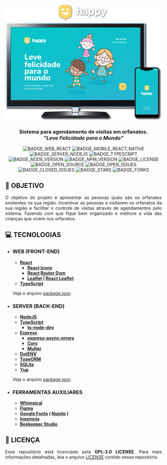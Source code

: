 <div align='justify'>

<div align='center'>

![](./layout/export/banner.png)

### **Sistema para agendamento de visitas em orfanatos.<br>*"Leve Felicidade para o Mundo"***

![BADGE_WEB_REACT] ![BADGE_MOBILE_REACT_NATIVE] ![BADGE_SERVER_NODEJS] ![BADGE_TYPESCRIPT] ![BADGE_NODE_VERSION] ![BADGE_NPM_VERSION] ![BADGE_LICENSE] ![BADGE_OPEN_SOURCE] ![BADGE_OPEN_ISSUES] ![BADGE_CLOSED_ISSUES] ![BADGE_STARS] ![BADGE_FORKS]

</div>

## **:rocket: OBJETIVO**


O objetivo do projeto é apresentar as pessoas quais são os orfanatos existentes na sua região. Incentivar as pessoas a visitarem os orfanatos da sua região e facilitar o controle de visitas através de agendamentos pelo sistema. Fazendo com que fique bem organizado e melhore a vida das crianças que vivem nos orfanatos.


## **:computer: TECNOLOGIAS**

- ### **WEB (FRONT-END)**
  - **[React]** 
    - **[React Icons](https://react-icons.github.io/react-icons/)**
    - **[React Router Dom](https://reactrouter.com/web/guides/quick-start)**
    - **[Leaflet](https://leafletjs.com/) | [React Leaflet](https://react-leaflet.js.org/)**
  - **[TypeScript]** 
  
  Veja o arquivo [package.json](./src/web/package.json).

- ### **SERVER (BACK-END)**
  - **[NodeJS](https://nodejs.org/en/)**
  - **[TypeScript]** 
    - **[ts-node-dev](https://github.com/whitecolor/ts-node-dev)**
  - **[Express](https://expressjs.com/)**
    - **[express-async-errors](https://www.npmjs.com/package/express-async-errors)**
    - **[Cors](http://expressjs.com/en/resources/middleware/cors.html)**
    - **[Multer](https://github.com/expressjs/multer)**
  - **[DotENV](https://github.com/motdotla/dotenv)**
  - **[TypeORM](https://typeorm.io/#/)**
  - **[SQLite](https://www.npmjs.com/package/sqlite3)**
  - **[Yup](https://github.com/jquense/yup)**
  
  Veja o arquivo [package.json](./src/server/package.json).

- ### **FERRAMENTAS AUXILIARES**
 
  - **[Whimsical]**
  - **[Figma](https://www.figma.com/)**
  - **[Google Fonts](https://fonts.google.com/) ( [Nunito](https://fonts.google.com/specimen/Nunito) )**
  - **[Insomnia](https://insomnia.rest/)**
  - **[Beekeeper Studio](https://www.beekeeperstudio.io/)**

## **:page_with_curl: LICENÇA**

Esse repositório está licenciado pela **GPL-3.0 LICENSE**. Para mais informações detalhadas, leia o arquivo [LICENSE](./LICENSE) contido nesse repositório. 

</div>

<!-- BADGES --->

[BADGE_LICENSE]: https://img.shields.io/github/license/x0n4d0/happy

[BADGE_CLOSED_ISSUES]: https://img.shields.io/github/issues-closed/x0n4d0/happy?color=red

[BADGE_OPEN_ISSUES]: https://img.shields.io/github/issues/x0n4d0/happy?color=green

[BADGE_STARS]: https://img.shields.io/github/stars/x0n4d0/happy?style=social

[BADGE_FORKS]: https://img.shields.io/github/forks/x0n4d0/happy?style=social

[BADGE_TYPESCRIPT]: https://badges.frapsoft.com/typescript/code/typescript.png?v=101

[BADGE_OPEN_SOURCE]: https://badges.frapsoft.com/os/v1/open-source.png?v=103

[BADGE_NODE_VERSION]: https://img.shields.io/badge/node-12.18.4-green

[BADGE_NPM_VERSION]: https://img.shields.io/badge/npm-6.14.6-red

[BADGE_WEB_REACT]: https://img.shields.io/badge/web-react-blue

[BADGE_MOBILE_REACT_NATIVE]: https://img.shields.io/badge/mobile-react%20native-blueviolet

[BADGE_SERVER_NODEJS]: https://img.shields.io/badge/server-nodejs-important

<!-- LINKS --->

[Whimsical]: https://whimsical.com/
[React]: https://reactjs.org/
[TypeScript]: https://www.typescriptlang.org/

<!-- 
# Configuração do Ambiente:

$ yarn create react-app web --template typescript








Font: Nuninto
https://fonts.google.com/specimen/Nunito

React Icons
https://react-icons.github.io/react-icons/
$ yarn add react-icons

React Router Dom
https://reactrouter.com/web/guides/quick-start
$ yarn add react-router-dom
$ yarn add @types/react-router-dom -D

Leaflet
https://leafletjs.com/
https://react-leaflet.js.org/
$ yarn add leaflet react-leaflet
$ yarn add -D @types/react-leaflet

=============================
BACKEND
=============================

- dotenv
- express
- ts-node-dev
- typeorm
- sqlite3

$ yarn init -y 
$ yarn add express 
$ yarn add -D @types/express
$ yarn tsc --init
$ yarn add ts-node-dev -D
$ yarn add typeorm sqlite3


# Criar uma migration:
$ yarn typeorm migration:run

# Métodos HTTP

GET = Buscar uma informação
POST = Criar uma nova informação
PUT = Alterar uma informação
DELETE = Deletar uma informação

# Parâmetros

Query Params: http://localhost:3333/users?search=diego (Pesquisar) => request.query
Route Params: http://localhost:3333/users/1 (Identificar um recurso => Alterar) => request.params
Body: http://localhost:3333/users/ (Buscar dados de um formulário...); => request.body 

# Rota
 
...

# Recurso

... 

# Criando uma migration para criação de orfanatos:
$ yarn typeorm migration:create -n create_orphanages

# Migration para criação da tabela de imagens:
$ yarn typeorm migration:create -n create_images

# Executando a criação da migration:
$ yarn typeorm migration:run

# Desfazer a última migration feita:
$ yarn typeorm migration:revert

--->

